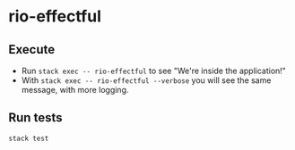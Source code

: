 # rio-effectful

## Execute

* Run `stack exec -- rio-effectful` to see "We're inside the application!"
* With `stack exec -- rio-effectful --verbose` you will see the same message, with more logging.

## Run tests

`stack test`
